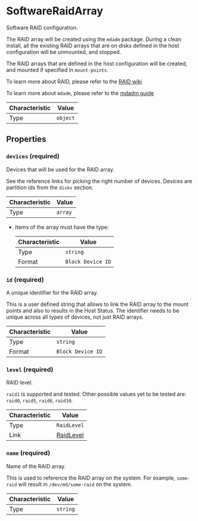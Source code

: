 <!-- THIS FILE IS AUTOMATICALLY GENERATED BY DOCBUILDER, DO NOT EDIT MANUALLY! -->

# SoftwareRaidArray

Software RAID configuration.

The RAID array will be created using the `mdadm` package. During a clean install, all the existing RAID arrays that are on disks defined in the host configuration will be unmounted, and stopped.

The RAID arrays that are defined in the host configuration will be created, and mounted if specified in `mount-points`.

To learn more about RAID, please refer to the [RAID wiki](https://wiki.archlinux.org/title/RAID)

To learn more about `mdadm`, please refer to the [mdadm guide](https://raid.wiki.kernel.org/index.php/A_guide_to_mdadm)

| Characteristic | Value    |
| -------------- | -------- |
| Type           | `object` |

## Properties

### `devices` **<span>(required)</span>**

Devices that will be used for the RAID array.

See the reference links for picking the right number of devices. Devices are partition ids from the `disks` section.

| Characteristic | Value   |
| -------------- | ------- |
| Type           | `array` |

- Items of the array must have the type:

   | Characteristic | Value             |
   | -------------- | ----------------- |
   | Type           | `string`          |
   | Format         | `Block Device ID` |

### `id` **<span>(required)</span>**

A unique identifier for the RAID array.

This is a user defined string that allows to link the RAID array to the mount points and also to results in the Host Status. The identifier needs to be unique across all types of devices, not just RAID arrays.

| Characteristic | Value             |
| -------------- | ----------------- |
| Type           | `string`          |
| Format         | `Block Device ID` |

### `level` **<span>(required)</span>**

RAID level.

`raid1` is supported and tested. Other possible values yet to be tested are: `raid0`, `raid5`, `raid6`, `raid10`.

| Characteristic | Value                       |
| -------------- | --------------------------- |
| Type           | `RaidLevel`                 |
| Link           | [RaidLevel](./RaidLevel.md) |

### `name` **<span>(required)</span>**

Name of the RAID array.

This is used to reference the RAID array on the system. For example, `some-raid` will result in `/dev/md/some-raid` on the system.

| Characteristic | Value    |
| -------------- | -------- |
| Type           | `string` |

